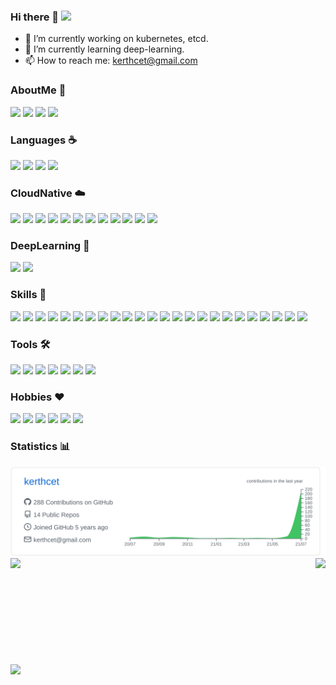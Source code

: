 ### Hi there 👋 ![](https://visitor-badge.glitch.me/badge?page_id=kerthcet.kerthcet)
- 🔭 I’m currently working on kubernetes, etcd.
- 🌱 I’m currently learning deep-learning.
- 📫 How to reach me: kerthcet@gmail.com
<!-- ![Made with love in China](https://madewithlove.now.sh/cn?heart=true&colorB=%23e13748)
[![Open Source Love](https://badges.frapsoft.com/os/v2/open-source.svg?v=103)](https://github.com/ellerbrock/open-source-badges/) -->
<!-- [![Bash Shell](https://badges.frapsoft.com/bash/v1/bash.png?v=103)](https://github.com/ellerbrock/open-source-badges/) -->

### AboutMe 🥷
<a href="https://www.kerthcet.com"><img src="https://img.shields.io/badge/kerthcet.com-1ac6ff.svg?&style=flat&logo=aboutdotme&logoColor=white" height=20></a>
<a href="https://mp.weixin.qq.com/mp/homepage?__biz=MzU3NDk5Nzc2OQ==&hid=2&sn=615b686877a034a9a6af601decc23da9&scene=18#wechat_redirect"><img src="https://img.shields.io/badge/TechTrek-07C160.svg?&style=flat&logo=wechat&logoColor=white" height=20></a>
<a href="https://leetcode-cn.com/u/kerthcet/"><img src="https://img.shields.io/badge/LeetCode-FFA116.svg?&style=flat&logo=leetcode&logoColor=white" height=20></a>
<a href="https://wakatime.com/@kerthcet"><img src="https://img.shields.io/badge/Wakatime-000000.svg?&style=flat&logo=wakatime&logoColor=white" height=20></a>
<!-- <a href="https://kerthcet@gmail.com"><img src="https://img.shields.io/badge/Gmail-EA4335.svg?&style=flat&logo=gmail&logoColor=white" height=20></a> -->

### Languages ☕️ 
<a href=""><img src="https://img.shields.io/badge/Go-00ADD8.svg?&style=flat&logo=go&logoColor=white" height=20></a>
<a href=""><img src="https://img.shields.io/badge/Python-3776AB.svg?&style=flat&logo=python&logoColor=white" height=20></a>
<a href=""><img src="https://img.shields.io/badge/Ruby-CC342D.svg?&style=flat&logo=ruby&logoColor=white" height=20></a>
<a href=""><img src="https://img.shields.io/badge/Shell-4EAA25.svg?&style=flat&logo=GNU%20Bash&logoColor=white" height=20></a>
</br>

### CloudNative ☁️
<a href="https://github.com/kubernetes/kubernetes/pulls?q=is%3Apr+author%3Akerthcet"><img src="https://img.shields.io/badge/Kubernetes-326CE5.svg?&style=flat&logo=Kubernetes&logoColor=white" height=20></a>
<a href="https://github.com/istio/istio/pulls?q=is%3Apr+author%3Akerthcet"><img src="https://img.shields.io/badge/Istio-466BB0.svg?&style=flat&logo=Istio&logoColor=white" height=20></a>
<a href="https://github.com/etcd-io/etcd/pulls?q=is%3Apr+author%3Akerthcet"><img src="https://img.shields.io/badge/Etcd-419EDA.svg?&style=flat&logo=etcd&logoColor=white" height=20></a>
<a href=""><img src="https://img.shields.io/badge/Knative-1c7ed6.svg?&style=flat&logo=Knative&logoColor=white" height=20></a>
<a href=""><img src="https://img.shields.io/badge/Serverless-FD5750.svg?&style=flat&logo=Serverless&logoColor=white" height=20></a>
<a href=""><img src="https://img.shields.io/badge/Tekton-FD495C.svg?&style=flat&logo=tekton&logoColor=white" height=20></a>
<a href=""><img src="https://img.shields.io/badge/Argo-EF7B4D.svg?&style=flat&logo=argo&logoColor=white" height=20></a>
<a href=""><img src="https://img.shields.io/badge/Prometheus-E6522C.svg?&style=flat&logo=prometheus&logoColor=white" height=20></a>
<a href=""><img src="https://img.shields.io/badge/Jaeger-66CFE3.svg?&style=flat&logo=jaeger&logoColor=white" height=20></a>
<a href=""><img src="https://img.shields.io/badge/Harbor-60B932.svg?&style=flat&logo=harbor&logoColor=white" height=20></a>
<a href=""><img src="https://img.shields.io/badge/Helm-0F1689.svg?&style=flat&logo=helm&logoColor=white" height=20></a>
<a href=""><img src="https://img.shields.io/badge/Terraform-7B42BC.svg?&style=flat&logo=terraform&logoColor=white" height=20></a>

### DeepLearning 🤖
<a href=""><img src="https://img.shields.io/badge/PyTorch-EE4C2C.svg?&style=flat&logo=pytorch&logoColor=white" height=20></a>
<a href=""><img src="https://img.shields.io/badge/pytorchlightning-792EE5.svg?&style=flat&logo=PyTorch Lightning&logoColor=white" height=20></a>

### Skills 🌲
<a href=""><img src="https://img.shields.io/badge/Scrum-009FDA.svg?&style=flat&logo=scrumalliance&logoColor=white" height=20></a>
<a href=""><img src="https://img.shields.io/badge/GraphQL-E434AA.svg?&style=flat&logo=graphql&logoColor=white" height=20></a>
<a href=""><img src="https://img.shields.io/badge/gRPC-244c5a.svg?&style=flat&logo=grpc&logoColor=white" height=20></a>
<a href=""><img src="https://img.shields.io/badge/Gin-1c7ed6.svg?&style=flat&logo=gin&logoColor=white" height=20></a>
<a href=""><img src="https://img.shields.io/badge/Rails-CC0000.svg?&style=flat&logo=rubyonrails&logoColor=white" height=20></a>
<a href=""><img src="https://img.shields.io/badge/Django-092E20.svg?&style=flat&logo=django&logoColor=white" height=20></a>
<a href=""><img src="https://img.shields.io/badge/Flask-000000.svg?&style=flat&logo=flask&logoColor=white" height=20></a>
<a href=""><img src="https://img.shields.io/badge/MySQL-4479A1.svg?&style=flat&logo=mysql&logoColor=white" height=20></a>
<a href=""><img src="https://img.shields.io/badge/PostgreSQL-4169E1.svg?&style=flat&logo=PostgreSQL&logoColor=white" height=20></a>
<a href=""><img src="https://img.shields.io/badge/MongoDB-47A248.svg?&style=flat&logo=mongodb&logoColor=white" height=20></a>
<a href=""><img src="https://img.shields.io/badge/Redis-DC382D.svg?&style=flat&logo=redis&logoColor=white" height=20></a>
<a href=""><img src="https://img.shields.io/badge/Kafka-231F20.svg?&style=flat&logo=apachekafka&logoColor=white" height=20></a>
<a href=""><img src="https://img.shields.io/badge/RocketMQ-D77310.svg?&style=flat&logo=apacherocketmq&logoColor=white" height=20></a>
<a href=""><img src="https://img.shields.io/badge/RabbitMQ-FF6600.svg?&style=flat&logo=rabbitmq&logoColor=white" height=20></a>
<a href=""><img src="https://img.shields.io/badge/Celery-37814A.svg?&style=flat&logo=celery&logoColor=white" height=20></a>
<a href=""><img src="https://img.shields.io/badge/ElasticSearch-005571.svg?&style=flat&logo=elasticsearch&logoColor=white" height=20></a>
<a href=""><img src="https://img.shields.io/badge/Logstash-005571.svg?&style=flat&logo=logstash&logoColor=white" height=20></a>
<a href=""><img src="https://img.shields.io/badge/Kibana-005571.svg?&style=flat&logo=kibana&logoColor=white" height=20></a>
<a href=""><img src="https://img.shields.io/badge/Grafana-F46800.svg?&style=flat&logo=grafana&logoColor=white" height=20></a>
<a href=""><img src="https://img.shields.io/badge/Sentry-362D59.svg?&style=flat&logo=sentry&logoColor=white" height=20></a>
<a href=""><img src="https://img.shields.io/badge/NewRelic-008C99.svg?&style=flat&logo=newrelic&logoColor=white" height=20></a>
<a href=""><img src="https://img.shields.io/badge/JFrog-41BF47.svg?&style=flat&logo=jfrog&logoColor=white" height=20></a>
<a href=""><img src="https://img.shields.io/badge/Jira-0052CC.svg?&style=flat&logo=jira&logoColor=white" height=20></a>
<a href=""><img src="https://img.shields.io/badge/Jenkins-D24939.svg?&style=flat&logo=jenkins&logoColor=white" height=20></a>
</br>

### Tools 🛠
<a href="https://github.com/kerthcet/ide"><img src="https://img.shields.io/badge/Vim-019733.svg?&style=flat&logo=vim&logoColor=white" height=20></a>
<a href="https://github.com/kerthcet/ide"><img src="https://img.shields.io/badge/Tmux-1BB91F#.svg?&style=flat&logo=tmux&logoColor=white" height=20></a>
<a href=""><img src="https://img.shields.io/badge/Docker-2496ED.svg?&style=flat&logo=docker&logoColor=white" height=20></a>
<a href=""><img src="https://img.shields.io/badge/Git-F05032.svg?&style=flat&logo=git&logoColor=white" height=20></a>
<a href=""><img src="https://img.shields.io/badge/Visual%20Studio%20Code-007ACC.svg?&style=flat&logo=visualstudiocode&logoColor=white" height=20></a>
<a href=""><img src="https://img.shields.io/badge/Slack-4A154B.svg?&style=flat&logo=slack&logoColor=white" height=20></a>
<a href=""><img src="https://img.shields.io/badge/Gmail-EA4335.svg?&style=flat&logo=gmail&logoColor=white" height=20></a>
</br>

### Hobbies ❤️
<a href=""><img src="https://img.shields.io/badge/NBA-253B73.svg?&style=flat&logo=Nba&logoColor=white" height=20></a>
<a href=""><img src="https://img.shields.io/badge/PremierLeague-360D3A.svg?&style=flat&logo=premierleague&logoColor=white" height=20></a>
<a href=""><img src="https://img.shields.io/badge/UFC-D20A0A.svg?&style=flat&logo=ufc&logoColor=white" height=20></a>
<a href=""><img src="https://img.shields.io/badge/FIFA-326295.svg?&style=flat&logo=fifa&logoColor=white" height=20></a>
<a href=""><img src="https://img.shields.io/badge/Dota2-a40a0e.svg?&style=flat&logo=dota2&logoColor=white" height=20></a>
<a href=""><img src="https://img.shields.io/badge/CounterStrike-000000.svg?&style=flat&logo=counterstrike&logoColor=white" height=20></a>
</br>

### Statistics  📊️
<a href="https://www.kerthcet.com">
  <img src="https://raw.githubusercontent.com/kerthcet/kerthcet/main/profile-summary-card-output/github/0-profile-details.svg"/ width=1600>
</a>
<a href="https://www.kerthcet.com">
  <img align="left" src="https://github-readme-stats.vercel.app/api?username=kerthcet&show_icons=true&count_private=true"/>
</a>
<a href="https://www.kerthcet.com">
  <img align="right" margin="5px" src="https://github-readme-stats.vercel.app/api/top-langs/?username=kerthcet" />
</a>
<br>
<br>
<br>
<br>
<br>
<br>
<br>
<br>
<br>
<br>
<br>

<a href="https://wakatime.com/@kerthcet">
  <img align="left" margin="5px" src="https://github-readme-stats.vercel.app/api/wakatime?username=kerthcet&layout=compact" />
</a>

<!-- [![willianrod's wakatime stats](https://github-readme-stats.vercel.app/api/wakatime?username=kerthcet&layout=compact)](https://wakatime.com/@kerthcet) -->


<!--
**kerthcet/kerthcet** is a ✨ _special_ ✨ repository because its `README.md` (this file) appears on your GitHub profile.

Here are some ideas to get you started:

- 🔭 I’m currently working on ...
- 🌱 I’m currently learning ...
- 👯 I’m looking to collaborate on ...
- 🤔 I’m looking for help with ...
- 💬 Ask me about ...
- 📫 How to reach me: ...
- 😄 Pronouns: ...
- ⚡ Fun fact: ...
-->
